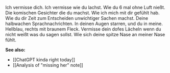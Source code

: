 Ich vermisse dich.
Ich vermisse wie du lachst.
Wie du 6 mal ohne Luft nießt.
Die komischen Gesichter die du machst.
Wie ich mich mit dir gefühlt hab.
Wie du dir Zeit zum Entscheiden unwichtiger Sachen machst.
Deine halbwachen Sprachnachrichten.
In deinen Augen starren, und du in meine.
Hellblau, rechts mit braunem Fleck.
Vermisse dein dofes Lächeln wenn du nicht weißt was du sagen sollst.
Wie sich deine spitze Nase an meiner Nase fühlt.



**See also:**
- [[ChatGPT kinda right today]]
- [[Analysis of "missing her" note]]
